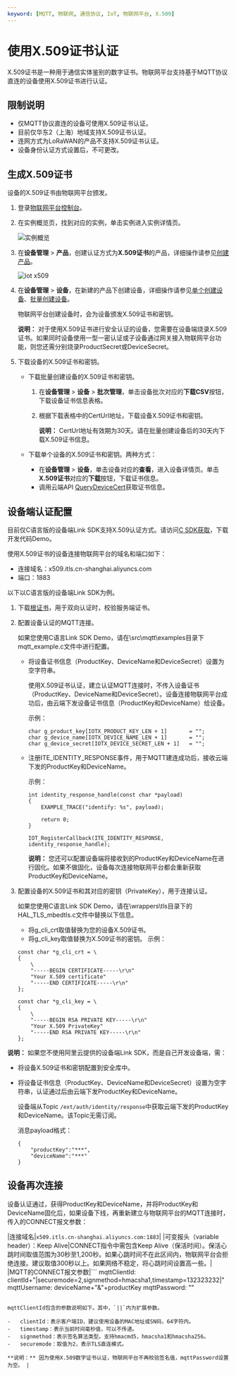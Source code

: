 ```yaml
---
keyword: [MQTT, 物联网, 通信协议, IoT, 物联网平台, X.509]
---
```


# 使用X.509证书认证

X.509证书是一种用于通信实体鉴别的数字证书。物联网平台支持基于MQTT协议直连的设备使用X.509证书进行认证。

## 限制说明

-   仅MQTT协议直连的设备可使用X.509证书认证。
-   目前仅华东2（上海）地域支持X.509证书认证。
-   连网方式为LoRaWAN的产品不支持X.509证书认证。
-   设备身份认证方式设置后，不可更改。

## 生成X.509证书

设备的X.509证书由物联网平台颁发。

1.  登录[物联网平台控制台](http://iot.console.aliyun.com/)。

2.  在实例概览页，找到对应的实例，单击实例进入实例详情页。

    ![实例概览](https://static-aliyun-doc.oss-accelerate.aliyuncs.com/assets/img/zh-CN/8727475061/p174584.png)

3.  在**设备管理** \> **产品**，创建认证方式为**X.509证书**的产品，详细操作请参见[创建产品](/cn.zh-CN/设备接入/创建产品.md)。

    ![iot x509](https://static-aliyun-doc.oss-accelerate.aliyuncs.com/assets/img/zh-CN/4545559951/p112906.png)

4.  在**设备管理** \> **设备**，在新建的产品下创建设备，详细操作请参见[单个创建设备](/cn.zh-CN/设备接入/创建设备/单个创建设备.md)、[批量创建设备](/cn.zh-CN/设备接入/创建设备/批量创建设备.md)。

    物联网平台创建设备时，会为设备颁发X.509证书和密钥。

    **说明：** 对于使用X.509证书进行安全认证的设备，您需要在设备端烧录X.509证书。如果同时设备使用一型一密认证或子设备通过网关接入物联网平台功能，则您还需分别烧录ProductSecret或DeviceSecret。

5.  下载设备的X.509证书和密钥。

    -   下载批量创建设备的X.509证书和密钥。
        1.  在**设备管理** \> **设备** \> **批次管理**，单击设备批次对应的**下载CSV**按钮，下载设备证书信息表格。
        2.  根据下载表格中的CertUrl地址，下载设备X.509证书和密钥。

            **说明：** CertUrl地址有效期为30天。请在批量创建设备后的30天内下载X.509证书信息。

    -   下载单个设备的X.509证书和密钥。两种方式：
        -   在**设备管理** \> **设备**，单击设备对应的**查看**，进入设备详情页。单击**X.509证书**对应的**下载**按钮，下载证书信息。
        -   调用云端API [QueryDeviceCert](/cn.zh-CN/云端开发指南/云端API参考/设备管理/QueryDeviceCert.md)获取证书信息。

## 设备端认证配置

目前仅C语言版的设备端Link SDK支持X.509认证方式。请访问[C SDK获取](https://help.aliyun.com/document_detail/96623.html)，下载开发代码Demo。

使用X.509证书的设备连接物联网平台的域名和端口如下：

-   连接域名：x509.itls.cn-shanghai.aliyuncs.com
-   端口：1883

以下以C语言版的设备端Link SDK为例。

1.  下载[根证书](http://aliyun-iot.oss-cn-hangzhou.aliyuncs.com/cert_pub/root.crt)，用于双向认证时，校验服务端证书。

2.  配置设备认证的MQTT连接。

    如果您使用C语言Link SDK Demo，请在\\src\\mqtt\\examples目录下mqtt\_example.c文件中进行配置。

    -   将设备证书信息（ProductKey、DeviceName和DeviceSecret）设置为空字符串。

        使用X.509证书认证，建立认证MQTT连接时，不传入设备证书（ProductKey、DeviceName和DeviceSecret）。设备连接物联网平台成功后，由云端下发设备证书信息（ProductKey和DeviceName）给设备。

        示例：

        ```
        char g_product_key[IOTX_PRODUCT_KEY_LEN + 1]       = "";
        char g_device_name[IOTX_DEVICE_NAME_LEN + 1]       = "";
        char g_device_secret[IOTX_DEVICE_SECRET_LEN + 1]   = "";
        ```

    -   注册ITE\_IDENTITY\_RESPONSE事件，用于MQTT建连成功后，接收云端下发的ProductKey和DeviceName。

        示例：

        ```
        int identity_response_handle(const char *payload)
        {
            EXAMPLE_TRACE("identify: %s", payload);
        
            return 0;
        }
        
        IOT_RegisterCallback(ITE_IDENTITY_RESPONSE, identity_response_handle);
        ```

        **说明：** 您还可以配置设备端将接收到的ProductKey和DeviceName在进行固化。如果不做固化，设备每次连接物联网平台都会重新获取ProductKey和DeviceName。

3.  配置设备的X.509证书和其对应的密钥（PrivateKey），用于连接认证。

    如果您使用C语言Link SDK Demo，请在\\wrappers\\tls目录下的HAL\_TLS\_mbedtls.c文件中替换以下信息。

    -   将g\_cli\_crt取值替换为您的设备X.509证书。
    -   将g\_cli\_key取值替换为X.509证书的密钥。
    示例：

    ```
    const char *g_cli_crt = \
    {
        \
        "-----BEGIN CERTIFICATE-----\r\n"
        "Your X.509 certificate"
        "-----END CERTIFICATE-----\r\n"
    };
    
    const char *g_cli_key = \
    {
        \
        "-----BEGIN RSA PRIVATE KEY-----\r\n"
        "Your X.509 PrivateKey"
        "-----END RSA PRIVATE KEY-----\r\n"
    };
    ```


**说明：** 如果您不使用阿里云提供的设备端Link SDK，而是自己开发设备端，需：

-   将设备X.509证书和密钥配置到安全库中。
-   将设备证书信息（ProductKey、DeviceName和DeviceSecret）设置为空字符串，认证通过后由云端下发ProductKey和DeviceName。

    设备端从Topic `/ext/auth/identity/response`中获取云端下发的ProductKey和DeviceName。该Topic无需订阅。

    消息payload格式：

    ```
    {
        "productKey":"***",
        "deviceName":"***"
    }
    ```


## 设备再次连接

设备认证通过，获得ProductKey和DeviceName，并将ProductKey和DeviceName固化后，如果设备下线，再重新建立与物联网平台的MQTT连接时，传入的CONNECT报文参数：

|连接域名|`x509.itls.cn-shanghai.aliyuncs.com:1883`|
|可变报头（variable header）：Keep Alive|CONNECT指令中需包含Keep Alive（保活时间）。保活心跳时间取值范围为30秒至1,200秒。如果心跳时间不在此区间内，物联网平台会拒绝连接。建议取值300秒以上。如果网络不稳定，将心跳时间设置高一些。|
|MQTT的CONNECT报文参数|```
mqttClientId: clientId+"|securemode=2,signmethod=hmacsha1,timestamp=132323232|"
mqttUsername: deviceName+"&"+productKey
mqttPassword: ""
```

mqttClientId包含的参数说明如下。其中，`||`内为扩展参数。

-   clientId：表示客户端ID，建议使用设备的MAC地址或SN码，64字符内。
-   timestamp：表示当前时间毫秒值，可以不传递。
-   signmethod：表示签名算法类型。支持hmacmd5，hmacsha1和hmacsha256。
-   securemode：取值为2，表示TLS直连模式。

**说明：** 因为使用X.509数字证书认证，物联网平台不再校验签名值，mqttPassword设置为空。 |

